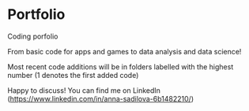 # Portfolio
Coding porfolio

From basic code for apps and games to data analysis and data science!

Most recent code additions will be in folders labelled with the highest number (1 denotes the first added code)

Happy to discuss! You can find me on LinkedIn (https://www.linkedin.com/in/anna-sadilova-6b1482210/)
